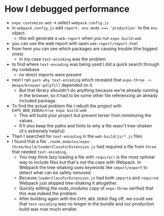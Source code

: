 # How I debugged performance

- `expo customize:web` -> select `webpack.config.js`
- in `webpack.config.js` add `report: env.mode === 'production'` to the `env` object.
  - this will generate a `web-report` when you run `expo build:web`
- you can use the web report with open `web-report/report.html`
- from here you can see which packages are causing trouble (the biggest ones)
  - in my case `text-encoding` was the problem
- to find where `text-encoding` was being used I did a quick search through my codebase
  - no direct imports were present
- next I ran `yarn why text-encoding` which revealed that `expo-three -> @expo/browser-polyfill` depended on it.
  - But that library shouldn't do anything because we're already running in the browser, so it had to be some other file referencing an already included package.
- To find the actual problem file I rebuilt the project with `EXPO_WEB_DEBUG=true expo build:web`
  - This will build your project but prevent terser from minimizing the values
  - It'll also keep the paths and hints to why a file wasn't tree-shaken (it's extremely helpful)
- Then I searched for `text-encoding` in the `web-build/js/*.js` files
- I found that a file `./node_modules/expo-three/build/loaderClassForExtension.js` had required a file from `three` that needed `text-encoding`.
  - You may think lazy loading a file with `require()` is the most optimal way to include files but that's not the case with Webpack. In Webpack the tree-shaking uses keywords like `import/export` to detect what can be safely removed.
  - Because `loaderClassForExtension.js` had both `import`s and `require`s Webpack just skipped tree-shaking it altogether.
  - Quickly editing the node_modules copy of `expo-three` verified that this was indeed the problem
  - After building again with the `EXPO_WEB_DEBUG` flag off, we could see that `text-encoding` was no longer in the bundle and our production build was now much smaller.
